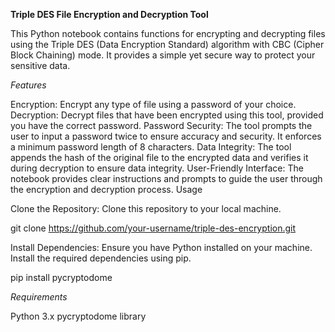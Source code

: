 **Triple DES File Encryption and Decryption Tool**

This Python notebook contains functions for encrypting and decrypting files using the Triple DES (Data Encryption Standard) algorithm with CBC (Cipher Block Chaining) mode. It provides a simple yet secure way to protect your sensitive data.

*Features*

Encryption: Encrypt any type of file using a password of your choice.
Decryption: Decrypt files that have been encrypted using this tool, provided you have the correct password.
Password Security: The tool prompts the user to input a password twice to ensure accuracy and security. It enforces a minimum password length of 8 characters.
Data Integrity: The tool appends the hash of the original file to the encrypted data and verifies it during decryption to ensure data integrity.
User-Friendly Interface: The notebook provides clear instructions and prompts to guide the user through the encryption and decryption process.
Usage

Clone the Repository: Clone this repository to your local machine.

git clone https://github.com/your-username/triple-des-encryption.git

Install Dependencies: Ensure you have Python installed on your machine. Install the required dependencies using pip.

pip install pycryptodome

*Requirements*

Python 3.x
pycryptodome library
